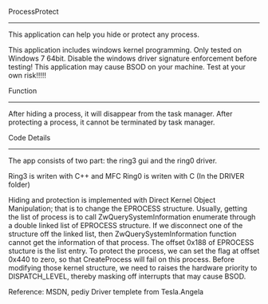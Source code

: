 ProcessProtect
*********************************************************************
This application can help you hide or protect any process.

This application includes windows kernel programming. Only tested on Windows 7 64bit.
Disable the windows driver signature enforcement before testing!
This application may cause BSOD on your machine. Test at your own risk!!!!!

Function
*********************************************************************
After hiding a process, it will disappear from the task manager.
After protecting a process, it cannot be terminated by task manager.

Code Details
*********************************************************************
The app consists of two part: the ring3 gui and the ring0 driver.

Ring3 is writen with C++ and MFC
Ring0 is writen with C (In the DRIVER folder)

Hiding and protection is implemented with Direct Kernel Object Manipulation; that is to change the EPROCESS structure.
Usually, getting the list of process is to call ZwQuerySystemInformation enumerate through a double linked list of EPROCESS structure. If we disconnect one of the structure off the linked list, then ZwQuerySystemInformation function cannot get the information of that process. The offset 0x188 of EPROCESS stucture is the list entry.
To protect the process, we can set the flag at offset 0x440 to zero, so that CreateProcess will fail on this process.
Before modifying those kernel structure, we need to raises the hardware priority to DISPATCH_LEVEL, thereby masking off interrupts that may cause BSOD.


Reference: MSDN, pediy
Driver templete from Tesla.Angela
